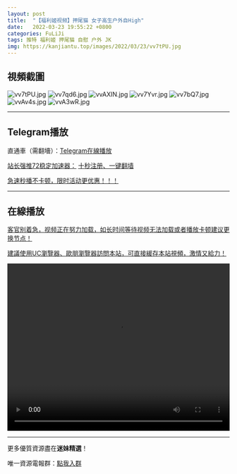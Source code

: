 ```yaml
---
layout: post
title:  "【福利姬视频】押尾猫 女子高生户外自High"
date:   2022-03-23 19:55:22 +0800
categories: FuLiJi
tags: 推特 福利姬 押尾猫 自慰 户外 JK
img: https://kanjiantu.top/images/2022/03/23/vv7tPU.jpg
---
```



## 視頻截圖

![vv7tPU.jpg](https://kanjiantu.top/images/2022/03/23/vv7tPU.jpg)
![vv7qd6.jpg](https://kanjiantu.top/images/2022/03/23/vv7qd6.jpg)
![vvAXIN.jpg](https://kanjiantu.top/images/2022/03/23/vvAXIN.jpg)
![vv7Yvr.jpg](https://kanjiantu.top/images/2022/03/23/vv7Yvr.jpg)
![vv7bQ7.jpg](https://kanjiantu.top/images/2022/03/23/vv7bQ7.jpg)
![vvAv4s.jpg](https://kanjiantu.top/images/2022/03/23/vvAv4s.jpg)
![vvA3wR.jpg](https://kanjiantu.top/images/2022/03/23/vvA3wR.jpg)

* * *
## Telegram播放

直通車（需翻墻）：[Telegram在線播放](https://t.me/mimeijingxuan/251)

<u>站长强推72稳定加速器：</u> [十秒注册、一键翻墙](https://www.mimei.blog/skip/vpn.html)


<u>急速秒播不卡顿，限时活动更优惠！！！</u>
* * *
## 在線播放
<u>客官别着急，视频正在努力加载，如长时间等待视频无法加载或者播放卡顿建议更换节点！</u>

<u>建議使用UC瀏覽器、歐朋瀏覽器訪問本站，可直接緩存本站視頻，激情又給力！</u>
<center><video src="https://cdn.publer.io/uploads/videos/6245ec06db279731bbdea484/1396dd09128ead2862a0b37822491a8e.mp4" width="100%" height="380px" controls="controls"></video></center>


* * *
更多優質資源盡在**迷妹精選**！

唯一資源電報群：[點我入群](https://t.me/mimeijingxuan)


